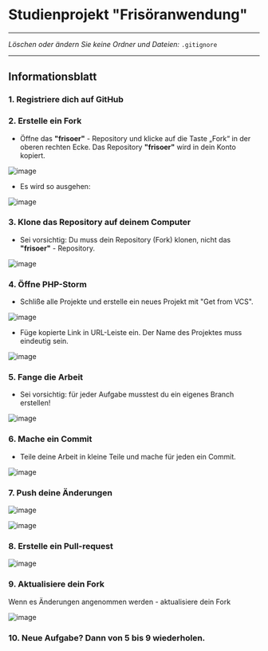 # Studienprojekt "Frisöranwendung"

---

_Löschen oder ändern Sie keine Ordner und Dateien:_
`.gitignore`

---

## Informationsblatt

### 1. Registriere dich auf GitHub
### 2. Erstelle ein Fork

- Öffne das **"frisoer"** - Repository und klicke auf die Taste „Fork“ in der oberen rechten Ecke. Das Repository **"frisoer"** wird in dein Konto kopiert.

![image](https://user-images.githubusercontent.com/57729597/217553607-06c20678-89b9-47f7-8763-eb8a46e2c939.png)

- Es wird so ausgehen:

![image](https://user-images.githubusercontent.com/57729597/217553955-9e10d673-5160-4e24-8866-9a7447f5f4c7.png)

### 3. Klone das Repository auf deinem Computer
- Sei vorsichtig: Du muss dein Repository (Fork) klonen, nicht das **"frisoer"** - Repository.

![image](https://user-images.githubusercontent.com/57729597/217555635-49bceee1-d385-47f5-aeaa-a315c4601e66.png)

### 4. Öffne PHP-Storm

- Schliße alle Projekte und erstelle ein neues Projekt mit "Get from VCS". 

![image](https://user-images.githubusercontent.com/57729597/217557820-6f26d299-efa9-4317-b6eb-16742fba7b67.png)

- Füge kopierte Link in URL-Leiste ein. Der Name des Projektes muss eindeutig sein.

![image](https://user-images.githubusercontent.com/57729597/217558147-230fd074-c4f8-4cfb-896a-4880147c41e6.png)

### 5. Fange die Arbeit
- Sei vorsichtig: für jeder Aufgabe musstest du ein eigenes Branch erstellen!

![image](https://user-images.githubusercontent.com/57729597/217560873-151a1ce9-9cfd-49d8-a220-09e682786556.png)

### 6. Mache ein Commit
- Teile deine Arbeit in kleine Teile und mache für jeden ein Commit.

![image](https://user-images.githubusercontent.com/57729597/217561712-2abb2014-8717-43d0-a066-46510bfa22a2.png)

### 7. Push deine Änderungen
![image](https://user-images.githubusercontent.com/57729597/217562160-f27607cc-713e-416c-a589-352ace00407a.png)

![image](https://user-images.githubusercontent.com/57729597/217562469-63effc3d-bdb8-4861-a905-e5f2f0683c2d.png)

### 8. Erstelle ein Pull-request
![image](https://user-images.githubusercontent.com/57729597/217607681-c14645a9-41b5-4009-9ca2-9b9591d44028.png)

### 9. Aktualisiere dein Fork
Wenn es Änderungen angenommen werden - aktualisiere dein Fork

![image](https://user-images.githubusercontent.com/57729597/217608511-39bfc5f7-f09e-4986-b78e-747c1cdae3a4.png)

### 10. Neue Aufgabe? Dann von 5 bis 9 wiederholen.
